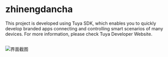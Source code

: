 # zhinengdancha

This project is developed using Tuya SDK, which enables you to quickly develop branded apps connecting and controlling smart scenarios of many devices. 
For more information, please check Tuya Developer Website.
##
![界面截图](https://user-images.githubusercontent.com/82811682/115244261-5a596700-a156-11eb-9855-3f69c6c31b37.jpg)
